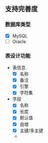 
## 支持完善度
### 数据库类型
- [x] MySQL
- [ ] Oracle

### 表设计功能
- 表信息
    - [x] 名称
    - [x] 备注
    - [x] 引擎
    - [x] 字符集
- 字段
    - [x] 名称
    - [x] 长度
    - [x] 默认值
    - [x] 自增
    - [x] 主键/多主键
    - 
